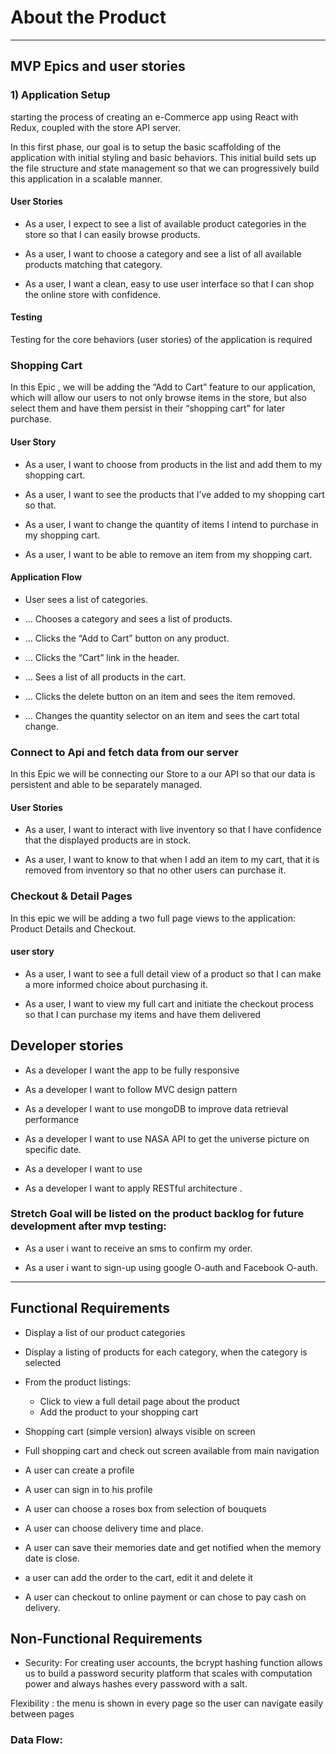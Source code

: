 # About the Product











---

## MVP Epics and user stories

### 1) Application Setup

starting the process of creating an e-Commerce app using React with Redux, coupled with the store API server.

In this first phase, our goal is to setup the basic scaffolding of the application with initial styling and basic behaviors. This initial build sets up the file structure and state management so that we can progressively build this application in a scalable manner.

#### User Stories

- As a user, I expect to see a list of available product categories in the store so that I can easily browse products.

- As a user, I want to choose a category and see a list of all available products matching that category.

- As a user, I want a clean, easy to use user interface so that I can shop the online store with confidence.

#### Testing 

Testing for the core behaviors (user stories) of the application is required


### Shopping Cart

In this Epic , we will be adding the “Add to Cart” feature to our application, which will allow our users to not only browse items in the store, but also select them and have them persist in their “shopping cart” for later purchase.

#### User Story

- As a user, I want to choose from products in the list and add them to my shopping cart.

- As a user, I want to see the products that I’ve added to my shopping cart so that.

- As a user, I want to change the quantity of items I intend to purchase in my shopping cart.

- As a user, I want to be able to remove an item from my shopping cart.

#### Application Flow

- User sees a list of categories.

- … Chooses a category and sees a list of products.

- … Clicks the “Add to Cart” button on any product.

- … Clicks the “Cart” link in the header.

- … Sees a list of all products in the cart.

- … Clicks the delete button on an item and sees the item removed.

- … Changes the quantity selector on an item and sees the cart total change.


### Connect to Api and fetch data from our server

In this Epic we will be connecting our Store to a our API so that our data is persistent and able to be separately managed.

#### User Stories

- As a user, I want to interact with live inventory so that I have confidence that the displayed products are in stock.

- As a user, I want to know to that when I add an item to my cart, that it is removed from inventory so that no other users can purchase it.


### Checkout & Detail Pages

In this epic we will be adding a two full page views to the application: Product Details and Checkout.

#### user story

- As a user, I want to see a full detail view of a product so that I can make a more informed choice about purchasing it.

- As a user, I want to view my full cart and initiate the checkout process so that I can purchase my items and have them delivered







## Developer stories

- As a developer I want the app to be fully responsive

- As a developer I want to follow MVC design pattern 

- As a developer I want to use mongoDB to improve data retrieval performance 

- As a developer I want to use NASA API to get the universe picture on specific date.

- As a developer I want to use

- As a developer I want to apply RESTful architecture .


### Stretch Goal will be listed on the product backlog for future development after mvp testing:

- As a user i want to receive an sms to confirm my order.

- As a user i want to sign-up using google O-auth and Facebook O-auth.





---


## Functional Requirements


- Display a list of our product categories
- Display a listing of products for each category, when the category is selected
- From the product listings:
   - Click to view a full detail page about the product
   - Add the product to your shopping cart
- Shopping cart (simple version) always visible on screen
- Full shopping cart and check out screen available from main navigation


- A user can create a profile
- A user can sign in to his profile
- A user can choose a roses box from selection of bouquets
- A user can choose delivery time and place.
- A user can save their memories date and get notified when the memory date is close.

- a user can add the order to the cart, edit it and delete it

- A user can checkout to online payment or can chose to pay cash on delivery.

## Non-Functional Requirements

- Security: For creating user accounts, the bcrypt hashing function allows us to build a password security platform that scales with computation power and always hashes every password with a salt.

Flexibility : the menu is shown in every page so the user can navigate easily between pages


### Data Flow:


